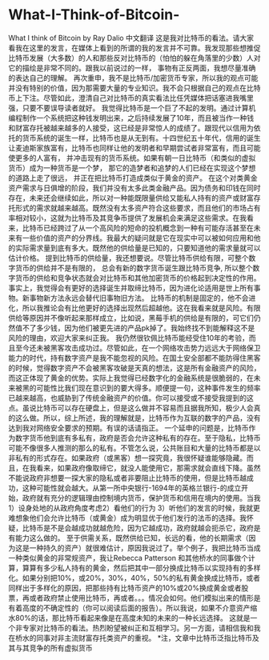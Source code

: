 # What-I-Think-of-Bitcoin-
What I think of Bitcoin by Ray Dalio 中文翻译 
这是我对比特币的看法。请大家看我在这里的发言，在媒体上看到的所谓的我的发言并不可靠。我发现那些想推促比特币发展（大多数）的人和那些反对比特币的（怕怕的躲在角落里的少数）人对它的描绘是非常不同的。跟我以前说过的一样， 事物有正反两面，我想尽量准确的表达自己的理解。
再次重申，我不是比特币/加密货币专家，所以我的观点可能并没有特别的价值，因为那需要大量的专业知识。我不会只根据自己的观点在比特币上下注。尽管如此，澄清自己对比特币的真实看法比任凭媒体把话塞进我嘴里强，只要不要误导读者就好。
我觉得比特币是一个巨了不起的发明。通过计算机编程制作一个系统把这种钱发明出来，之后持续发展了10年，而且被当作一种钱和财富存托被越来越多的人接受，这已经是非常惊人的成绩了。跟现代以信用为依托的货币系统的诞生一样，比特币也是从无到有。十四世纪五十年代，信用的诞生让麦迪斯家族富有，比特币也同样让他的发明者和早期尝试者非常富有，而且可能使更多的人富有， 并冲击现有的货币系统。如果有朝一日比特币（和类似的虚拟货币）成为一种货币是一个梦， 那它的造梦者和追梦的人们已经在实现这个梦想的道路上走了很远， 并正在把比特币打造成类似于黄金的资产。
在这个对类黄金资产需求与日俱增的阶段，我们并没有太多此类金融产品。因为债务和印钱在同时存在，未来还会继续如此，所以对一种能既限量供给又能私人持有的资产或财富存托形式的需求就越来越高。既然没有太多资产符合这些要求，而且他们的市场占有率相对较小，这就为比特币及其竞争币提供了发展机会来满足这些需求。在我看来，比特币已经跨过了从一个高风险的短命的投机概念到一种有可能存活甚至在未来有一些价值的资产的分界线。我最大的疑问就是它在现实中可以被如何应用和他的实际需求量到底有多大。既然他的供给量是已知的，只要知道他的需求量就可以估计价格。
提到比特币的供给量，我还想要说。尽管比特币供给有限，可整个数字货币的供给并不是有限的， 总会有新的数字货币诞生跟比特币竞争, 所以整个数字货币的供给和竞争状态就会对比特币和其他加密货币的价格起到决定性的作用。事实上，我觉得会有更好的选择诞生并取缔比特币，因为进化论适用是世上所有事物。新事物新方法永远会替代旧事物旧方法。
比特币的机制是固定的，他不会进化，所以我推论会有比他更好的选择出现然后超越他。这在我看来就是风险。有限供给等原因并不像听起来那样成立，比如说，黑莓手机的供给是有限的，可它们仍然值不了多少钱，因为他们被更先进的产品pk掉了。我始终找不到能解释这不是风险的理由，欢迎大家来纠正我。
我仍然很钦佩比特币能经受住10年的考验，而且至今还未被黑客攻击成功过。尽管如此，在一个网络攻击势力远远大于网络保卫能力的时代，持有数字资产是我不能忽视的风险。在国土安全部都不能防得住黑客的时候，觉得数字资产不会被黑客攻破是天真的想法，这是所有金融资产的风险，而这正体现了黄金的优势。实际上我觉得已经数字化的金融系统是很脆弱的，在未来被黑的可能性比我们现在意识到的要大得多。顺便提一句，这种事件发生的频率已越来越高，也威胁到了传统金融资产的价值。你可以接受或不接受我提到的这点。虽说比特币可以存在硬盘上，但是这么做并不容易而且据我所知，极少人会真的这么做。所以，综上所述，我的理解就是，比特币作为互联的数字的产品，没有达到我对网络安全要求的预期。有误的话请指正。
一个延申的问题是，比特币作为数字货币他到底有多私有，政府是否会允许这种私有的存在。至于隐私，比特币可能不像很多人推测的那么的私有。不管怎么说，公共账目和大量的比特币都是以非私有的形式存在。如果政府（或黑客）想一探究竟，我很怀疑谁能够隐藏。而且，在我看来，如果政府像取缔它，就没人能使用它，那需求就会直线下降。虽然不能说政府非想要一探大家的隐私或者非要阻止比特币的使用，但是比特币越成功，这种可能性就会越大。从第一所中央银行-1694年的英格兰银行-的成立开始，政府就有充分的逻辑理由控制境内货币，保护货币和信用在境内的使用。当我1）设身处地的从政府角度考虑2）看他们的行为 3）听他们的发言的时候，我就更难想象他们会允许比特币（或黄金）成为明显优于他们发行的法币的选择。我怀疑，比特币是不是会越成功就越危险，因为它越成功，政府就越会扼杀它，政府是有能力这么做的。
至于供需关系，既然供给已知，长远的看，他的长期需求（因为这是一种持久的资产）就很难估计，原因我说过了。举个例子，我把比特币当成一种类似黄金的非常规资产，我让Rebecca Patterson 和其他桥水的同事做个计算，算算有多少私人持有的黄金，然后把其中一部分换成比特币以实现持有的多样化。如果分别把10%，或20%，30%，40%，50%的私有黄金换成比特币，或者同样出于多样化的原因，把那些持有比特币资产的10%或20%换成黄金或者股票，再或者政府禁止使用比特币，再或者。。。情况会如何。他们模拟出来的情形是有着高度的不确定性的（你可以阅读后面的报告）。所以我说，如果不介意资产缩水80%的话，那比特币看起来像是在高度未知的未来的一种长远选择。
这就是一个非专家对比特币的看法。热烈盼望被纠正和互相学习。另一方面，请相信我和我在桥水的同事对非主流财富存托类资产的重视。
*注，文章中比特币泛指比特币及其与其竞争的所有虚拟货币
